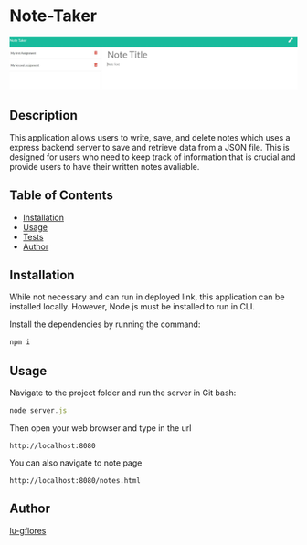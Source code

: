 # Note-Taker
![Note taker image](/public/assets/images/notetaker.jpg)


## Description
This application allows users to write, save, and delete notes which uses a express backend server to save and retrieve data from a JSON file. This is designed for users who need to keep track of information that is crucial and provide users to have their written notes avaliable.

## Table of Contents

* [Installation](#installation)
* [Usage](#usage)
* [Tests](#tests)
* [Author](#author)

## Installation 
While not necessary and can run in deployed link, this application can be installed locally. However, Node.js must be installed to run in CLI.

Install the dependencies by running the command:

```javascript
npm i 
```

## Usage
Navigate to the project folder and run the server in Git bash:

```javascript
node server.js 
```
Then open your web browser and type in the url

```
http://localhost:8080
```
You can also navigate to note page 

```
http://localhost:8080/notes.html
```

## Author
[lu-gflores](https://github.com/lu-gflores)
